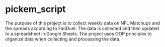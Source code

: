 # pickem_script

The purpose of this project is to collect weekly data on NFL Matchups and the spreads according to FanDuel. The data is collected and then updated to a spreadsheet in Google Sheets. The project uses OOP principles to organize data when collecting and processing the data.
